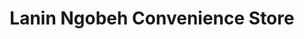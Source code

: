 ---
title: "Lanin Ngobeh Convenience Store"
url: /kailahun/lanin-ngobeh-convenience-store/
shop: convenience
---